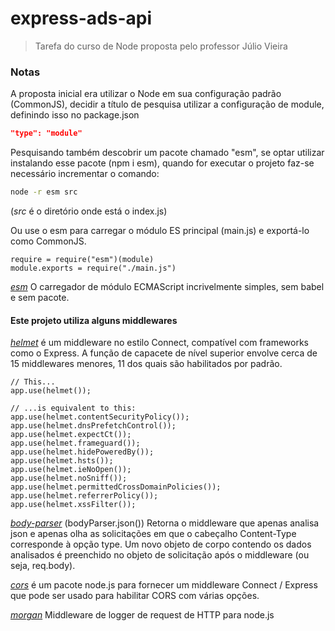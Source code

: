 # express-ads-api

> Tarefa do curso de Node proposta pelo professor Júlio Vieira

### Notas

A proposta inicial era utilizar o Node em sua configuração padrão (CommonJS), decidir a título de pesquisa utilizar a configuração de module, definindo isso no package.json

```json
"type": "module"
```

Pesquisando também descobrir um pacote chamado "esm", se optar utilizar instalando esse pacote (npm i esm), quando for executar o projeto faz-se necessário incrementar o comando:

```bash
node -r esm src
```
(*src* é o diretório onde está o index.js)


Ou use o esm para carregar o módulo ES principal (main.js) e exportá-lo como CommonJS.

```
require = require("esm")(module)
module.exports = require("./main.js")
```

[*esm*](https://www.npmjs.com/package/esm) O carregador de módulo ECMAScript incrivelmente simples, sem babel e sem pacote.



#### Este projeto utiliza alguns middlewares

[*helmet*](https://github.com/helmetjs/helmet/blob/main/README.md#how-it-works) é um middleware no estilo Connect, compatível com frameworks como o Express. A função de capacete de nível superior envolve cerca de 15 middlewares menores, 11 dos quais são habilitados por padrão.

```
// This...
app.use(helmet());

// ...is equivalent to this:
app.use(helmet.contentSecurityPolicy());
app.use(helmet.dnsPrefetchControl());
app.use(helmet.expectCt());
app.use(helmet.frameguard());
app.use(helmet.hidePoweredBy());
app.use(helmet.hsts());
app.use(helmet.ieNoOpen());
app.use(helmet.noSniff());
app.use(helmet.permittedCrossDomainPolicies());
app.use(helmet.referrerPolicy());
app.use(helmet.xssFilter());
```

[*body-parser*](https://github.com/expressjs/body-parser/blob/master/README.md#bodyparserjsonoptions) (bodyParser.json()) Retorna o middleware que apenas analisa json e apenas olha as solicitações em que o cabeçalho Content-Type corresponde à opção type. Um novo objeto de corpo contendo os dados analisados é preenchido no objeto de solicitação após o middleware (ou seja, req.body).

[*cors*](https://github.com/expressjs/cors/blob/master/README.md#cors) é um pacote node.js para fornecer um middleware Connect / Express que pode ser usado para habilitar CORS com várias opções.

[*morgan*](https://github.com/expressjs/morgan/blob/master/README.md#morgan) Middleware de logger de request de HTTP para node.js


